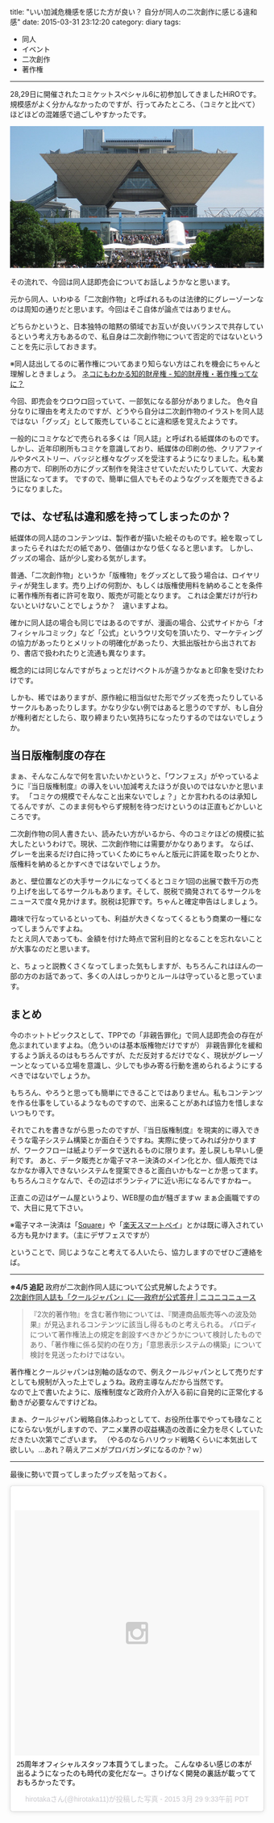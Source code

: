title: "いい加減危機感を感じた方が良い？ 自分が同人の二次創作に感じる違和感"
date: 2015-03-31 23:12:20
category: diary
tags:
- 同人
- イベント
- 二次創作
- 著作権
---
28,29日に開催されたコミケットスペシャル6に初参加してきましたHiROです。規模感がよく分かんなかったのですが、行ってみたところ、（コミケと比べて）ほどほどの混雑感で過ごしやすかったです。

![](/diary/secondary-creation/bigsight.jpg "今ではコミケの聖地となったビッグサイト")

その流れで、今回は同人誌即売会についてお話しようかなと思います。

元から同人、いわゆる「二次創作物」と呼ばれるものは法律的にグレーゾーンなのは周知の通りだと思います。今回はそこ自体が論点ではありません。

どちらかというと、日本独特の暗黙の領域でお互いが良いバランスで共存しているという考え方もあるので、私自身は二次創作物について否定的ではないということを先に示しておきます。

※同人誌出してるのに著作権についてあまり知らない方はこれを機会にちゃんと理解しときましょう。
[ネコにもわかる知的財産権 - 知的財産権・著作権ってなに？](http://www.iprchitekizaisan.com/)

今回、即売会をウロウロ回っていて、一部気になる部分がありました。
色々自分なりに理由を考えたのですが、どうやら自分は二次創作物のイラストを同人誌ではない「グッズ」として販売していることに違和感を覚えたようです。

一般的にコミケなどで売られる多くは「同人誌」と呼ばれる紙媒体のものです。しかし、近年印刷所もコミケを意識しており、紙媒体の印刷の他、クリアファイルやタペストリー、バッジと様々なグッズを受注するようになりました。私も業務の方で、印刷所の方にグッズ制作を発注させていただいたりしていて、大変お世話になってます。
ですので、簡単に個人でもそのようなグッズを販売できるようになりました。

## では、なぜ私は違和感を持ってしまったのか？

紙媒体の同人誌のコンテンツは、製作者が描いた絵そのものです。絵を取ってしまったらそれはただの紙であり、価値はかなり低くなると思います。
しかし、グッズの場合、話が少し変わる気がします。

普通、「二次創作物」というか「版権物」をグッズとして扱う場合は、ロイヤリティが発生します。売り上げの何割か、もしくは版権使用料を納めることを条件に著作権所有者に許可を取り、販売が可能となります。
これは企業だけが行わないといけないことでしょうか？　違いますよね。

確かに同人誌の場合も同じではあるのですが、漫画の場合、公式サイドから「オフィシャルコミック」など「公式」というウリ文句を頂いたり、マーケティングの協力があったりとメリットの明確化があったり、大抵出版社から出されており、書店で扱われたりと流通も異なります。

概念的には同じなんですがちょっとだけベクトルが違うかなぁと印象を受けたわけです。

しかも、稀ではありますが、原作絵に相当似せた形でグッズを売ったりしているサークルもあったりします。かなり少ない例ではあると思うのですが、もし自分が権利者だとしたら、取り締まりたい気持ちになったりするのではないでしょうか。

## 当日版権制度の存在

まぁ、そんなこんなで何を言いたいかというと、「ワンフェス」がやっているように『当日版権制度』の導入をいい加減考えたほうが良いのではないかと思います。
「コミケの規模でそんなこと出来ないでしょ？」とか言われるのは承知してるんですが、このまま何もやらず規制を待つだけというのは正直もどかしいところです。

二次創作物の同人書きたい、読みたい方がいるから、今のコミケほどの規模に拡大したというわけで。現状、二次創作物には需要がかなりあります。
ならば、グレーを出来るだけ白に持っていくためにちゃんと版元に許諾を取ったりとか、版権料を納めるとかすべきではないでしょうか。

あと、壁位置などの大手サークルになってくるとコミケ1回の出展で数千万の売り上げを出してるサークルもあります。そして、脱税で摘発されてるサークルをニュースで度々見かけます。脱税は犯罪です。ちゃんと確定申告はしましょう。

趣味で行なっているといっても、利益が大きくなってくるともう商業の一種になってしまうんですよね。  
たとえ同人であっても、金額を付けた時点で営利目的となることを忘れないことが大事なのだと思います。

と、ちょっと説教くさくなってしまった気もしますが、もちろんこれはほんの一部の方のお話であって、多くの人はしっかりとルールは守っていると思っています。

## まとめ

今のホットトピックスとして、TPPでの「非親告罪化」で同人誌即売会の存在が危ぶまれていますよね。（危ういのは基本版権物だけですが）
非親告罪化を緩和するよう訴えるのはもちろんですが、ただ反対するだけでなく、現状がグレーゾーンとなっている立場を意識し、少しでも歩み寄る行動を進められるようにするべきではないでしょうか。

もちろん、やろうと思っても簡単にできることではありません。私もコンテンツを作る仕事をしているようなものですので、出来ることがあれば協力を惜しまないつもりです。

それでこれを書きながら思ったのですが、『当日版権制度』を現実的に導入できそうな電子システム構築とか面白そうですね。実際に使ってみれば分かりますが、ワークフローは紙よりデータで送れるものに限ります。差し戻しも早いし便利です。
あと、データ販売とか電子マネー決済のメイン化とか、個人販売ではなかなか導入できないシステムを提案できると面白いかもなーとか思ってます。
もちろんコミケなんで、その辺はボランティアに近い形になるんですかねー。

正直この辺はゲーム屋というより、WEB屋の血が騒ぎますｗ まぁ企画職ですので、大目に見て下さい。

※電子マネー決済は「[Square](https://squareup.com/jp)」や「[楽天スマートペイ](http://smartpay.rakuten.co.jp/)」とかは既に導入されている方も見かけます。（主にデザフェスですが）

ということで、同じようなこと考えてる人いたら、協力しますのでぜひご連絡をば。

---
**※4/5 追記**
政府が二次創作同人誌について公式見解したようです。  
[2次創作同人誌も「クールジャパン」に──政府が公式答弁 | ニコニコニュース](http://news.nicovideo.jp/watch/nw1527426?ver=video_q)

> 『2次的著作物』を含む著作物については、『関連商品販売等への波及効果』が見込まれるコンテンツに該当し得るものと考えられる。
パロディについて著作権法上の規定を創設すべきかどうかについて検討したものであり、「著作権に係る契約の在り方」「意思表示システムの構築」について検討を見送ったわけではない。

著作権とクールジャパンは別軸の話なので、例えクールジャパンとして売りだすとしても規制が入った上でしょうね。政府主導なんだから当然です。  
なので上で書いたように、版権制度など政府介入が入る前に自発的に正常化する動きが必要なんですけどね。

まぁ、クールジャパン戦略自体ふわっとしてて、お役所仕事でやっても碌なことにならない気がしますので、アニメ業界の収益構造の改善に全力を尽くしていただきたい次第でございます。
（やるのならハリウッド戦略くらいに本気出して欲しい。…あれ？萌えアニメがプロバガンダになるのか？ｗ）

---

最後に勢いで買ってしまったグッズを貼っておく。

<blockquote class="instagram-media" data-instgrm-captioned data-instgrm-version="4" style=" background:#FFF; border:0; border-radius:3px; box-shadow:0 0 1px 0 rgba(0,0,0,0.5),0 1px 10px 0 rgba(0,0,0,0.15); margin: 1px; max-width:658px; padding:0; width:99.375%; width:-webkit-calc(100% - 2px); width:calc(100% - 2px);"><div style="padding:8px;"> <div style=" background:#F8F8F8; line-height:0; margin-top:40px; padding:50% 0; text-align:center; width:100%;"> <div style=" background:url(data:image/png;base64,iVBORw0KGgoAAAANSUhEUgAAACwAAAAsCAMAAAApWqozAAAAGFBMVEUiIiI9PT0eHh4gIB4hIBkcHBwcHBwcHBydr+JQAAAACHRSTlMABA4YHyQsM5jtaMwAAADfSURBVDjL7ZVBEgMhCAQBAf//42xcNbpAqakcM0ftUmFAAIBE81IqBJdS3lS6zs3bIpB9WED3YYXFPmHRfT8sgyrCP1x8uEUxLMzNWElFOYCV6mHWWwMzdPEKHlhLw7NWJqkHc4uIZphavDzA2JPzUDsBZziNae2S6owH8xPmX8G7zzgKEOPUoYHvGz1TBCxMkd3kwNVbU0gKHkx+iZILf77IofhrY1nYFnB/lQPb79drWOyJVa/DAvg9B/rLB4cC+Nqgdz/TvBbBnr6GBReqn/nRmDgaQEej7WhonozjF+Y2I/fZou/qAAAAAElFTkSuQmCC); display:block; height:44px; margin:0 auto -44px; position:relative; top:-22px; width:44px;"></div></div> <p style=" margin:8px 0 0 0; padding:0 4px;"> <a href="https://instagram.com/p/00YcmwAnED/" style=" color:#000; font-family:Arial,sans-serif; font-size:14px; font-style:normal; font-weight:normal; line-height:17px; text-decoration:none; word-wrap:break-word;" target="_top">25周年オフィシャルスタッフ本買うてしまった。 こんなゆるい感じの本が出るようになったのも時代の変化だなー。さりげなく開発の裏話が載ってておもろかったです。</a></p> <p style=" color:#c9c8cd; font-family:Arial,sans-serif; font-size:14px; line-height:17px; margin-bottom:0; margin-top:8px; overflow:hidden; padding:8px 0 7px; text-align:center; text-overflow:ellipsis; white-space:nowrap;">hirotakaさん(@hirotaka11)が投稿した写真 - <time style=" font-family:Arial,sans-serif; font-size:14px; line-height:17px;" datetime="2015-03-29T16:33:39+00:00">2015 3月 29 9:33午前 PDT</time></p></div></blockquote>
<script async defer src="//platform.instagram.com/en_US/embeds.js"></script>
